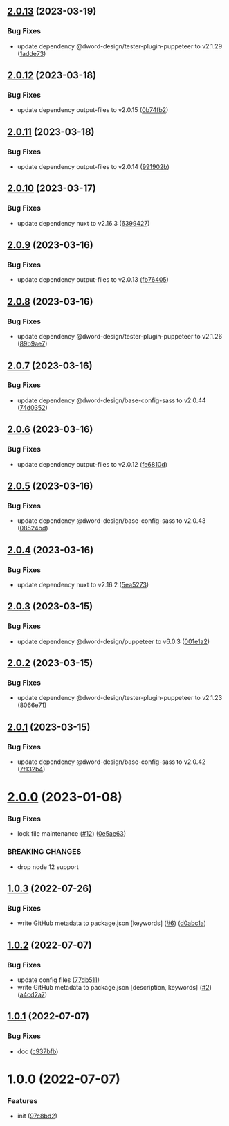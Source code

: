 ## [2.0.13](https://github.com/dword-design/sass-stretched-link/compare/v2.0.12...v2.0.13) (2023-03-19)


### Bug Fixes

* update dependency @dword-design/tester-plugin-puppeteer to v2.1.29 ([1adde73](https://github.com/dword-design/sass-stretched-link/commit/1adde732b7b3606bb3dac32862fa696a2a45123e))

## [2.0.12](https://github.com/dword-design/sass-stretched-link/compare/v2.0.11...v2.0.12) (2023-03-18)


### Bug Fixes

* update dependency output-files to v2.0.15 ([0b74fb2](https://github.com/dword-design/sass-stretched-link/commit/0b74fb2a03b6a4e98ab4514cd5b622c2c4cf14bb))

## [2.0.11](https://github.com/dword-design/sass-stretched-link/compare/v2.0.10...v2.0.11) (2023-03-18)


### Bug Fixes

* update dependency output-files to v2.0.14 ([991902b](https://github.com/dword-design/sass-stretched-link/commit/991902b0402d9e69bfbc389b7d52d0495267522c))

## [2.0.10](https://github.com/dword-design/sass-stretched-link/compare/v2.0.9...v2.0.10) (2023-03-17)


### Bug Fixes

* update dependency nuxt to v2.16.3 ([6399427](https://github.com/dword-design/sass-stretched-link/commit/639942798bbb162bdba2aa522edcd68e36e4ccb3))

## [2.0.9](https://github.com/dword-design/sass-stretched-link/compare/v2.0.8...v2.0.9) (2023-03-16)


### Bug Fixes

* update dependency output-files to v2.0.13 ([fb76405](https://github.com/dword-design/sass-stretched-link/commit/fb7640573b45f9a5d74e446c6b69521dfd3adf86))

## [2.0.8](https://github.com/dword-design/sass-stretched-link/compare/v2.0.7...v2.0.8) (2023-03-16)


### Bug Fixes

* update dependency @dword-design/tester-plugin-puppeteer to v2.1.26 ([89b9ae7](https://github.com/dword-design/sass-stretched-link/commit/89b9ae7543ba548dff08334af8bec0c848cfe03c))

## [2.0.7](https://github.com/dword-design/sass-stretched-link/compare/v2.0.6...v2.0.7) (2023-03-16)


### Bug Fixes

* update dependency @dword-design/base-config-sass to v2.0.44 ([74d0352](https://github.com/dword-design/sass-stretched-link/commit/74d03525e78033211acfaecf16fa1c89abc74eb8))

## [2.0.6](https://github.com/dword-design/sass-stretched-link/compare/v2.0.5...v2.0.6) (2023-03-16)


### Bug Fixes

* update dependency output-files to v2.0.12 ([fe6810d](https://github.com/dword-design/sass-stretched-link/commit/fe6810d51d7bc90f475151aca0701c59c0533f3b))

## [2.0.5](https://github.com/dword-design/sass-stretched-link/compare/v2.0.4...v2.0.5) (2023-03-16)


### Bug Fixes

* update dependency @dword-design/base-config-sass to v2.0.43 ([08524bd](https://github.com/dword-design/sass-stretched-link/commit/08524bdb802b3afbf4b30ede672cf839465ede02))

## [2.0.4](https://github.com/dword-design/sass-stretched-link/compare/v2.0.3...v2.0.4) (2023-03-16)


### Bug Fixes

* update dependency nuxt to v2.16.2 ([5ea5273](https://github.com/dword-design/sass-stretched-link/commit/5ea52734426acd10089ab234196d53a1e82b2971))

## [2.0.3](https://github.com/dword-design/sass-stretched-link/compare/v2.0.2...v2.0.3) (2023-03-15)


### Bug Fixes

* update dependency @dword-design/puppeteer to v6.0.3 ([001e1a2](https://github.com/dword-design/sass-stretched-link/commit/001e1a28ec1f1ebd326cfcd9d4a5483e539cdf35))

## [2.0.2](https://github.com/dword-design/sass-stretched-link/compare/v2.0.1...v2.0.2) (2023-03-15)


### Bug Fixes

* update dependency @dword-design/tester-plugin-puppeteer to v2.1.23 ([8066e71](https://github.com/dword-design/sass-stretched-link/commit/8066e7175c87a101fa640fc3a84b468e336dd035))

## [2.0.1](https://github.com/dword-design/sass-stretched-link/compare/v2.0.0...v2.0.1) (2023-03-15)


### Bug Fixes

* update dependency @dword-design/base-config-sass to v2.0.42 ([7f132b4](https://github.com/dword-design/sass-stretched-link/commit/7f132b42ab10e7737a24883731de6f89ea058482))

# [2.0.0](https://github.com/dword-design/sass-stretched-link/compare/v1.0.3...v2.0.0) (2023-01-08)


### Bug Fixes

* lock file maintenance ([#12](https://github.com/dword-design/sass-stretched-link/issues/12)) ([0e5ae63](https://github.com/dword-design/sass-stretched-link/commit/0e5ae6331e03674569161905b02fc01931d3412b))


### BREAKING CHANGES

* drop node 12 support

## [1.0.3](https://github.com/dword-design/sass-stretched-link/compare/v1.0.2...v1.0.3) (2022-07-26)


### Bug Fixes

* write GitHub metadata to package.json [keywords] ([#6](https://github.com/dword-design/sass-stretched-link/issues/6)) ([d0abc1a](https://github.com/dword-design/sass-stretched-link/commit/d0abc1a8a6d81eec32404e6346920889d7718020))

## [1.0.2](https://github.com/dword-design/sass-stretched-link/compare/v1.0.1...v1.0.2) (2022-07-07)


### Bug Fixes

* update config files ([77db511](https://github.com/dword-design/sass-stretched-link/commit/77db511df0bf449d4588bf18c82e8ab40addccae))
* write GitHub metadata to package.json [description, keywords] ([#2](https://github.com/dword-design/sass-stretched-link/issues/2)) ([a4cd2a7](https://github.com/dword-design/sass-stretched-link/commit/a4cd2a7f12126127a268558550bd3e7217f65c27))

## [1.0.1](https://github.com/dword-design/sass-stretched-link/compare/v1.0.0...v1.0.1) (2022-07-07)


### Bug Fixes

* doc ([c937bfb](https://github.com/dword-design/sass-stretched-link/commit/c937bfb090ef9fcdffc36030450070a068f474ac))

# 1.0.0 (2022-07-07)


### Features

* init ([97c8bd2](https://github.com/dword-design/sass-stretched-link/commit/97c8bd29a264b1b4c610b1aa46e4b54dd4f4f2f7))
